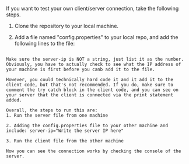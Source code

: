 If you want to test your own client/server connection, take the following steps.

1. Clone the repository to your local machine.

2. Add a file named "config.properties" to your local repo, and add the following lines to the file:
```server-ip=Write the server IP here

Make sure the server-ip is NOT a string, just list it as the number. Obviously, you have to actually check to see what the IP address of your machine is first before you canb add it to the file.

However, you could technically hard code it and it add it to the client code, but that's not recommended. If you do, make sure to comment the try catch block in the client code, and you can see on your server that the client is connected via the print statement added.

Overall, the steps to run this are:
1. Run the server file from one machine

2. Adding the config.properties file to your other machine and include: server-ip="Write the server IP here"

3. Run the client file from the other machine

Now you can see the connection works by checking the console of the server.